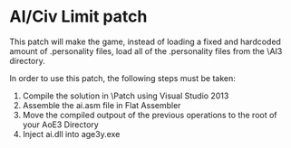 # AI/Civ Limit patch

This patch will make the game, instead of loading a fixed and hardcoded amount of .personality files, load all of the .personality files from the \AI3 directory.

In order to use this patch, the following steps must be taken:

1. Compile the solution in \Patch using Visual Studio 2013
2. Assemble the ai.asm file in Flat Assembler
3. Move the compiled outpout of the previous operations to the root of your AoE3 Directory
4. Inject ai.dll into age3y.exe
